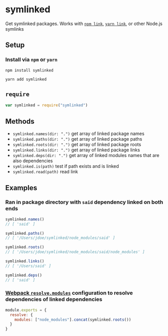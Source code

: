 # symlinked
Get symlinked packages. Works with [`npm link`](https://docs.npmjs.com/cli/link), [`yarn link`](https://yarnpkg.com/lang/en/docs/cli/link/), or other Node.js symlinks

## Setup
### Install via `npm` or `yarn`
```
npm install symlinked
```

```
yarn add symlinked
```

## `require`
```js
var symlinked = require("symlinked")
```

## Methods
- `symlinked.names(dir: ".")` get array of linked package names
- `symlinked.paths(dir: ".")` get array of linked package paths
- `symlinked.roots(dir: ".")` get array of linked package roots
- `symlinked.links(dir: ".")` get array of linked package links
- `symlinked.deps(dir: ".")` get array of linked modules names that are also dependencies
- `symlinked.is(path)` test if path exists and is linked
- `symlinked.read(path)` read link

## Examples
### Ran in package directory with `said` dependency linked on both ends
```js
symlinked.names()
// [ 'said' ]
```

```js
symlinked.paths()
// [ '/Users/jdoe/symlinked/node_modules/said' ]
```

```js
symlinked.roots()
// [ '/Users/jdoe/symlinked/node_modules/said/node_modules' ]
```

```js
symlinked.links()
// [ '/Users/said' ]
```

```js
symlinked.deps()
// [ 'said' ]
```

### [Webpack `resolve.modules`](https://webpack.js.org/configuration/resolve/#resolve-modules) configuration to resolve dependencies of linked dependencies
```js
module.exports = {
  resolve: {
    modules: ["node_modules"].concat(symlinked.roots())
  }
}
```
